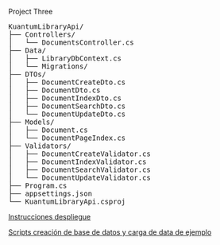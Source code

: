 Project Three

<pre lang="markdown">KuantumLibraryApi/
├── Controllers/
│   └── DocumentsController.cs
├── Data/
│   ├── LibraryDbContext.cs
│   └── Migrations/
├── DTOs/
│   ├── DocumentCreateDto.cs
│   ├── DocumentDto.cs
│   ├── DocumentIndexDto.cs
│   ├── DocumentSearchDto.cs
│   └── DocumentUpdateDto.cs
├── Models/
│   ├── Document.cs
│   └── DocumentPageIndex.cs
├── Validators/
│   ├── DocumentCreateValidator.cs
│   ├── DocumentIndexValidator.cs
│   ├── DocumentSearchValidator.cs
│   └── DocumentUpdateValidator.cs
├── Program.cs
├── appsettings.json
└── KuantumLibraryApi.csproj</pre>


[Instrucciones despliegue](KuantumLibraryAPI_Deployment_Guide.pdf)  

[Scripts creación de base de datos y carga de data de ejemplo](DOCUMENTACIÓN)